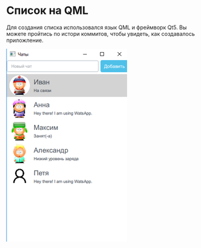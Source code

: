 ﻿# Список на QML
Для создания списка использовался язык QML и фреймворк Qt5.
Вы можете пройтись по истори коммитов, чтобы увидеть, как создавалось приложление.


![Alt text](/screenshots/screen.png?raw=true "Окно приложения")
